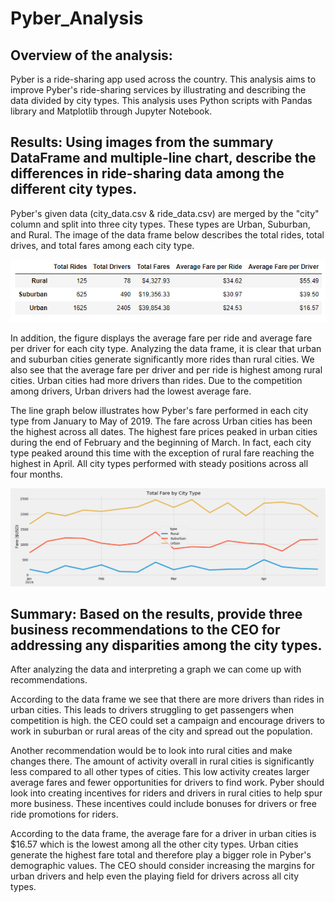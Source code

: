 # Pyber_Analysis

## Overview of the analysis:
Pyber is a ride-sharing app used across the country. This analysis aims to improve Pyber's ride-sharing services by illustrating and describing the data divided by city types. This analysis uses Python scripts with Pandas library and Matplotlib through Jupyter Notebook. 


## Results: Using images from the summary DataFrame and multiple-line chart, describe the differences in ride-sharing data among the different city types.

Pyber's given data (city_data.csv & ride_data.csv) are merged by the "city" column and split into three city types. These types are Urban, Suburban, and Rural. The image of the data frame below describes the total rides, total drives, and total fares among each city type.

![Pyber_Dataframe_Summary](https://github.com/XSR700/Pyber_Analysis/blob/main/analysis/Dataframe_Symmary.PNG)

In addition, the figure displays the average fare per ride and average fare per driver for each city type. Analyzing the data frame, it is clear that urban and suburban cities generate significantly more rides than rural cities. We also see that the average fare per driver and per ride is highest among rural cities. Urban cities had more drivers than rides. Due to the competition among drivers, Urban drivers had the lowest average fare. 

The line graph below illustrates how Pyber's fare performed in each city type from January to May of 2019. The fare across Urban cities has been the highest across all dates. The highest fare prices peaked in urban cities during the end of February and the beginning of March. In fact, each city type peaked around this time with the exception of rural fare reaching the highest in April. All city types performed with steady positions across all four months. 

![Total_Fare_by_City_Type](https://github.com/XSR700/Pyber_Analysis/blob/main/analysis/total_fare_by_type.PNG)


## Summary: Based on the results, provide three business recommendations to the CEO for addressing any disparities among the city types.

After analyzing the data and interpreting a graph we can come up with recommendations. 

According to the data frame we see that there are more drivers than rides in urban cities. This leads to drivers struggling to get passengers when competition is high. the CEO could set a campaign and encourage drivers to work in suburban or rural areas of the city and spread out the population. 

Another recommendation would be to look into rural cities and make changes there. The amount of activity overall in rural cities is significantly less compared to all other types of cities. This low activity creates larger average fares and fewer opportunities for drivers to find work. Pyber should look into creating incentives for riders and drivers in rural cities to help spur more business. These incentives could include bonuses for drivers or free ride promotions for riders. 

According to the data frame, the average fare for a driver in urban cities is $16.57 which is the lowest among all the other city types. Urban cities generate the highest fare total and therefore play a bigger role in Pyber's demographic values. The CEO should consider increasing the margins for urban drivers and help even the playing field for drivers across all city types. 
